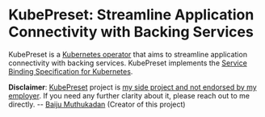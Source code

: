 # KubePreset: Streamline Application Connectivity with Backing Services

KubePreset is a [Kubernetes operator][operator] that aims to streamline
application connectivity with backing services.  KubePreset implements the
[Service Binding Specification for Kubernetes][spec].

**Disclaimer**: [KubePreset](https://kubepreset.dev) project is [my side project and not endorsed by my employer](https://www.redhat.com/en/about/open-source/participation-guidelines).  If you need any further clarity about it, please reach out to me directly.  -- [Baiju Muthukadan](https://twitter.com/baijum) (Creator of this project)

[operator]: https://kubernetes.io/docs/concepts/extend-kubernetes/operator/
[spec]: https://github.com/k8s-service-bindings/spec
